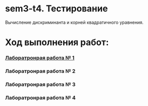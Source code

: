 # sem3-t4. Тестирование
Вычисление дискриминанта и корней квадратичного уравнения.

# Ход выполнения работ:
### [Лаборатронрая работа № 1](https://github.com/python-basic/sem3-t4-Meresnes/blob/master/Laba%201.py)
### Лаборатронрая работа № 2
### Лаборатронрая работа № 3
### Лаборатронрая работа № 4